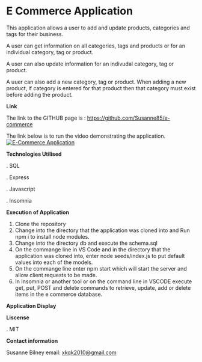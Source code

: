 # E Commerce Application
This application allows a user to add and update products, categories and tags for their business. 

A user can get information on all categories, tags and products or for an individual category, tag or product.

A user can also update information for an indivudal category, tag or product.

A uuer can also add a new category, tag or product.  When adding a new product, if category is entered for that product then that category must exist before adding the product.


**Link** 
 
The link to the GITHUB page is : https://github.com/Susanne85/e-commerce

The link below is to run the video demonstrating the application.
<a href="https://drive.google.com/uc?export=view&id=1qvIxduBId0JotC8Xeob3zScshoulKtLI"><img src="https://drive.google.com/uc?export=view&id=1qvIxduBId0JotC8Xeob3zScshoulKtLI" title="E-Commerce Application"/>
[]()
 
**Technologies Utilised**

. SQL

. Express 

. Javascript

. Insomnia

**Execution of Application**

1.  Clone the repository
2.  Change into the directory that the application was cloned into and Run npm i to install node modules.
3.  Change into the directory db and execute the schema.sql
4.  On the commange line in VS Code and in the directory that the application was cloned into, enter node seeds/index.js to put default values into each of the models.
5.  On the commange line enter npm start which will start the server and allow client requests to be made.
6.  In Insomnia or another tool or on the command line in VSCODE execute get, put, POST and delete commands to retrieve, update, add or delete items in the e commerce database.

**Application Display**

**Liscense**

. MIT

**Contact information**

Susanne Bilney 
email: xkqk2010@gmail.com